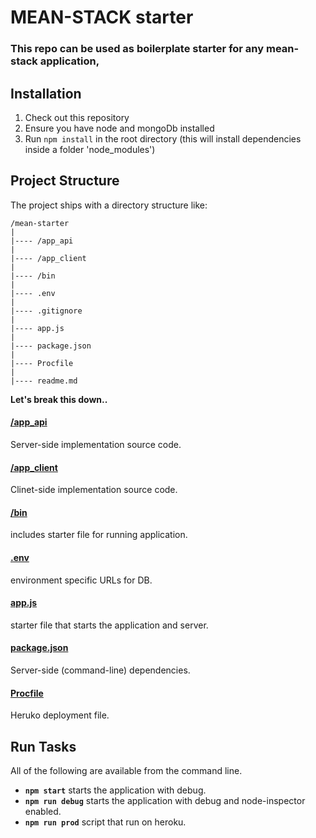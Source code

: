 # MEAN-STACK starter

### This repo can be used as boilerplate starter for any mean-stack application, 

## Installation

1. Check out this repository
2. Ensure you have node and mongoDb installed
3. Run `npm install` in the root directory (this will install dependencies inside a folder 'node_modules')

## Project Structure

The project ships with a directory structure like:

    /mean-starter
    |
    |---- /app_api
    |
    |---- /app_client
    |
    |---- /bin
    |
    |---- .env
    |
    |---- .gitignore
    |
    |---- app.js 
    |
    |---- package.json 
    |
    |---- Procfile 
    |
    |---- readme.md
    

__Let's break this down..__

#### [/app_api](./app_api)

Server-side implementation source code.

#### [/app_client](./app_client)

Clinet-side implementation source code.

#### [/bin](./bin)

includes starter file for running application.

#### [.env](.env)

environment specific URLs for DB.

#### [app.js](app.js)

starter file that starts the application and server.

#### [package.json](package.json)

Server-side (command-line) dependencies.

#### [Procfile](Procfile)

Heruko deployment file.


## Run Tasks

All of the following are available from the command line.

- __`npm start`__ starts the application with debug.
- __`npm run debug`__ starts the application with debug and node-inspector enabled.
- __`npm run prod`__ script that run on heroku.
